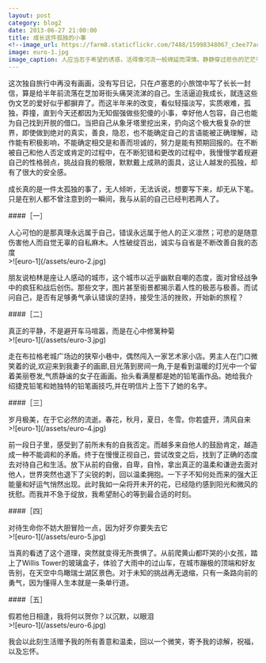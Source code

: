 ```yaml
---
layout: post
category: blog2
date: 2013-06-27 21:00:00
title: 成长这件孤独的小事
<!--image_url: https://farm8.staticflickr.com/7488/15998348067_c3ee77acda_k.jpg-->
image: euro-1.jpg
image_caption: 人应当忍于希望的诱惑，活得像河流一般绵延而深情。静静穿过悲伤的茫茫平野，欣悦的深深山谷，穿过生命中那些漫无止境的孤独和寒冷
---
```


这次独自旅行中再没有画画，没有写日记，只在卢塞恩的小旅馆中写了长长一封信，算是给半年前流落在芝加哥街头痛哭流涕的自己。生活逼迫我成长，就连这些伪文艺的爱好似乎都摒弃了。而这半年来的改变，看似轻描淡写，实质艰难，孤独，莽撞，直到今天还都因为无知倔强做些犯傻的小事，幸好他人包容，自己也能为自己找到开脱的借口。当把自己从象牙塔里挖出来，扔向这个极大极复杂的世界，即使做到绝对的真实，善良，隐忍，也不能确定自己的言语能被正确理解，动作能有积极影响，不能确定相交是和善而坦诚的，努力是能有预期回报的。在不断被自己和他人否定或肯定的过程中，在不断犯错和更改的过程中，我慢慢学着规避自己的性格弱点，挑战自我的极限，默默戴上成熟的面具，这让人越发的孤独，却有了很大的安全感。

成长真的是一件太孤独的事了，无人倾听，无法诉说，想要写下来，却无从下笔。只是在别人都不曾注意到的一瞬间，我与从前的自己已经判若两人了。

####［一］

<figcaption>
人心可怕的是那真理永远属于自己，错误永远属于他人的正义凛然；可悲的是随意伤害他人而自觉无辜的自私麻木。人性破绽百出，诚实与自省是不断改善自我的态度
</figcaption>
>![euro-1](/assets/euro-2.jpg)

朋友说柏林是座让人感动的城市，这个城市以近乎幽默自嘲的态度，面对曾经战争中的疯狂和战后创伤。那些文字，图片甚至街景都揭示着人性的极恶与极善。而试问自己，是否有足够勇气承认错误的坚持，接受生活的挫败，开始新的旅程？

####［二］

<figcaption>
真正的平静，不是避开车马喧嚣，而是在心中修篱种菊
</figcaption>
>![euro-1](/assets/euro-3.jpg)


走在布拉格老城广场边的狭窄小巷中，偶然闯入一家艺术家小店。男主人在门口微笑着的说,欢迎来到我妻子的画廊,目光落到房间一角,于是看到温暖的灯光中一个留着美丽卷发,气质静谧的女子在画画。抬头看满屋都是她的铅笔画作品。她给我介绍捷克铅笔和她独特的铅笔画技巧,并在明信片上签下了她的名字。

####［三］

<figcaption>
岁月极美，在于它必然的流逝。春花，秋月，夏日，冬雪。你若盛开，清风自来
</figcaption>
>![euro-1](/assets/euro-4.jpg)


前一段日子里，感受到了前所未有的自我否定。而越多来自他人的鼓励肯定，越造成一种不能调和的矛盾。终于在慢慢正视自己，尝试改变之后，找到了正确的态度去对待自己和生活。放下从前的自傲，自卑，自怜，拿出真正的温柔和谦逊去面对他人，世界突然也退下了尖锐的刺，回以温柔拥抱。一下子不知何处而来的强大正能量和好运气悄然出现。此时我如一朵将开未开的花，已经隐约感到阳光和微风的抚慰。而我并不急于绽放，我希望耐心的等到最合适的时刻。

####［四］

<figcaption>
对待生命你不妨大胆冒险一点，因为好歹你要失去它
</figcaption>
>![euro-1](/assets/euro-5.jpg)


当真的看透了这个道理，突然就变得无所畏惧了。从前爬黄山都吓哭的小女孩，踏上了Willis Tower的玻璃盒子，体验了大雨中的过山车，在城市蹦极的顶端和好友告别，在天空中鸟瞰瑞士湖区景色。对于未知的挑战再无退缩，只有一条路向前的勇气，因为懂得人生本就是一条单行道。

####［五］

<figcaption>
假若他日相逢，我将何以贺你？以沉默，以眼泪
</figcaption>
>![euro-1](/assets/euro-6.jpg)

我会以此刻生活赠予我的所有善意和温柔，回以一个微笑，寄予我的谅解，祝福，以及忘怀。
